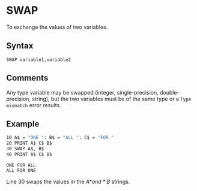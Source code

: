 # SWAP

To exchange the values of two variables.

## Syntax

`SWAP variable1,variable2`

## Comments

Any type variable may be swapped (integer, single-precision, double-precision, string), but the two variables must be of the same type or a `Type mismatch` error results.

## Example

```vb
10 A$ = "ONE ": B$ = "ALL ": C$ = "FOR "
20 PRINT A$ C$ B$
30 SWAP A$, B$
40 PRINT A$ C$ B$
```

```text
ONE FOR ALL
ALL FOR ONE
```

Line 30 swaps the values in the *A$* and *B$* strings.
